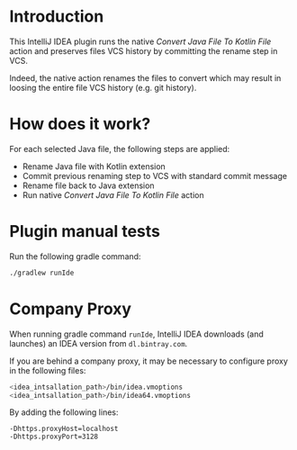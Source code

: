 # Introduction

This IntelliJ IDEA plugin runs the native *Convert Java File To Kotlin File* action and preserves files VCS 
history by committing the rename step in VCS.

Indeed, the native action renames the files to convert which may result in loosing the entire file VCS history 
(e.g. git history).


# How does it work?

For each selected Java file, the following steps are applied:
- Rename Java file with Kotlin extension
- Commit previous renaming step to VCS with standard commit message 
- Rename file back to Java extension
- Run native *Convert Java File To Kotlin File* action


# Plugin manual tests

Run the following gradle command:
```sh
./gradlew runIde
```


# Company Proxy

When running gradle command `runIde`, IntelliJ IDEA downloads (and launches) an IDEA version from `dl.bintray.com`.

If you are behind a company proxy, it may be necessary to configure proxy in the following files:
```sh
<idea_intsallation_path>/bin/idea.vmoptions
<idea_intsallation_path>/bin/idea64.vmoptions
```

By adding the following lines:
```
-Dhttps.proxyHost=localhost
-Dhttps.proxyPort=3128
```